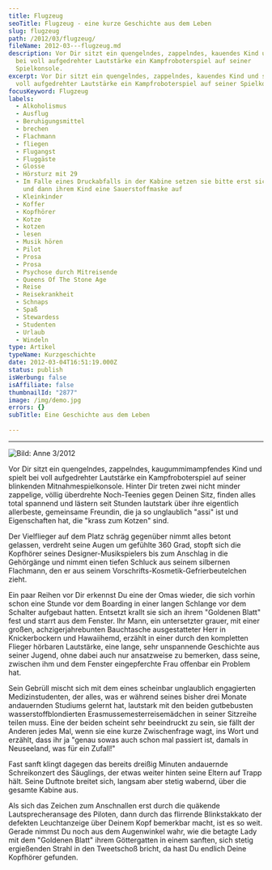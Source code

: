 ```yaml
---
title: Flugzeug
seoTitle: Flugzeug - eine kurze Geschichte aus dem Leben
slug: flugzeug
path: /2012/03/flugzeug/
fileName: 2012-03---flugzeug.md
description: Vor Dir sitzt ein quengelndes, zappelndes, kauendes Kind und spielt
  bei voll aufgedrehter Lautstärke ein Kampfroboterspiel auf seiner
  Spielkonsole.
excerpt: Vor Dir sitzt ein quengelndes, zappelndes, kauendes Kind und spielt bei
  voll aufgedrehter Lautstärke ein Kampfroboterspiel auf seiner Spielkonsole.
focusKeyword: Flugzeug
labels:
  - Alkoholismus
  - Ausflug
  - Beruhigungsmittel
  - brechen
  - Flachmann
  - fliegen
  - Flugangst
  - Fluggäste
  - Glosse
  - Hörsturz mit 29
  - Im Falle eines Druckabfalls in der Kabine setzen sie bitte erst sich selbst
    und dann ihrem Kind eine Sauerstoffmaske auf
  - Kleinkinder
  - Koffer
  - Kopfhörer
  - Kotze
  - kotzen
  - lesen
  - Musik hören
  - Pilot
  - Prosa
  - Prosa
  - Psychose durch Mitreisende
  - Queens Of The Stone Age
  - Reise
  - Reisekrankheit
  - Schnaps
  - Spaß
  - Stewardess
  - Studenten
  - Urlaub
  - Windeln
type: Artikel
typeName: Kurzgeschichte
date: 2012-03-04T16:51:19.000Z
status: publish
isWerbung: false
isAffiliate: false
thumbnailId: "2877"
image: /img/demo.jpg
errors: {}
subTitle: Eine Geschichte aus dem Leben
  
---
```


<hr />

![Bild: Anne 3/2012](http://cardamonchai.com/wp-content/uploads/2012/03/2012-03-02-16-54-47-640x853.jpg "Bild: Anne 3/2012")

Vor Dir sitzt ein quengelndes, zappelndes, kaugummimampfendes Kind und spielt
bei voll aufgedrehter Lautstärke ein Kampfroboterspiel auf seiner blinkenden
Mitnahmespielkonsole. Hinter Dir treten zwei nicht minder zappelige, völlig
überdrehte Noch-Teenies gegen Deinen Sitz, finden alles total spannend und
lästern seit Stunden lautstark über ihre eigentlich allerbeste, gemeinsame
Freundin, die ja so unglaublich "assi" ist und Eigenschaften hat, die "krass zum
Kotzen" sind.

Der Vielflieger auf dem Platz schräg gegenüber nimmt alles betont gelassen,
verdreht seine Augen um gefühlte 360 Grad, stopft sich die Kopfhörer seines
Designer-Musikspielers bis zum Anschlag in die Gehörgänge und nimmt einen tiefen
Schluck aus seinem silbernen Flachmann, den er aus seinem
Vorschrifts-Kosmetik-Gefrierbeutelchen zieht.

Ein paar Reihen vor Dir erkennst Du eine der Omas wieder, die sich vorhin schon
eine Stunde vor dem Boarding in einer langen Schlange vor dem Schalter aufgebaut
hatten. Entsetzt krallt sie sich an ihrem "Goldenen Blatt" fest und starrt aus
dem Fenster. Ihr Mann, ein untersetzter grauer, mit einer großen,
achzigerjahrebunten Bauchtasche ausgestatteter Herr in Knickerbockern und
Hawaiihemd, erzählt in einer durch den kompletten Flieger hörbaren Lautstärke,
eine lange, sehr unspannende Geschichte aus seiner Jugend, ohne dabei auch nur
ansatzweise zu bemerken, dass seine, zwischen ihm und dem Fenster eingepferchte
Frau offenbar ein Problem hat.

Sein Gebrüll mischt sich mit dem eines scheinbar unglaublich engagierten
Medizinstudenten, der alles, was er während seines bisher drei Monate
andauernden Studiums gelernt hat, lautstark mit den beiden gutbebusten
wasserstoffblondierten Erasmussemesterreisemädchen in seiner Sitzreihe teilen
muss. Eine der beiden scheint sehr beeindruckt zu sein, sie fällt der Anderen
jedes Mal, wenn sie eine kurze Zwischenfrage wagt, ins Wort und erzählt, dass
ihr ja "genau sowas auch schon mal passiert ist, damals in Neuseeland, was für
ein Zufall!"

Fast sanft klingt dagegen das bereits dreißig Minuten andauernde Schreikonzert
des Säuglings, der etwas weiter hinten seine Eltern auf Trapp hält. Seine
Duftnote breitet sich, langsam aber stetig wabernd, über die gesamte Kabine aus.

Als sich das Zeichen zum Anschnallen erst durch die quäkende Lautsprecheransage
des Piloten, dann durch das flirrende Blinkstakkato der defekten Leuchtanzeige
über Deinem Kopf bemerkbar macht, ist es so weit. Gerade nimmst Du noch aus dem
Augenwinkel wahr, wie die betagte Lady mit dem "Goldenen Blatt" ihrem
Göttergatten in einem sanften, sich stetig ergießenden Strahl in den Tweetschoß
bricht, da hast Du endlich Deine Kopfhörer gefunden.

  